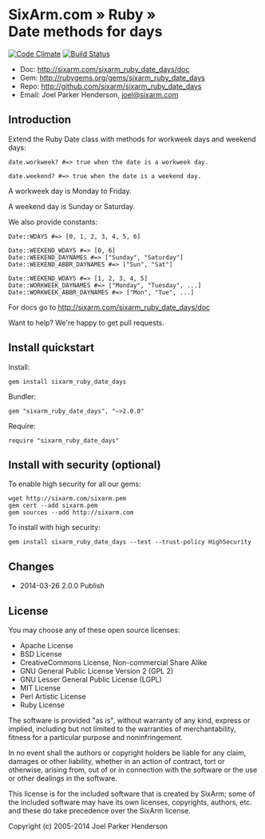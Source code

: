 # SixArm.com » Ruby » <br> Date methods for days

[![Code Climate](https://codeclimate.com/github/SixArm/sixarm_ruby_date_days.png)](https://codeclimate.com/github/SixArm/sixarm_ruby_date_days)
[![Build Status](https://travis-ci.org/SixArm/sixarm_ruby_date_days.png)](https://travis-ci.org/SixArm/sixarm_ruby_date_days)

* Doc: <http://sixarm.com/sixarm_ruby_date_days/doc>
* Gem: <http://rubygems.org/gems/sixarm_ruby_date_days>
* Repo: <http://github.com/sixarm/sixarm_ruby_date_days>
* Email: Joel Parker Henderson, <joel@sixarm.com>


## Introduction

Extend the Ruby Date class with methods for workweek days and weekend days:

    date.workweek? #=> true when the date is a workweek day.

    date.weekend? #=> true when the date is a weekend day.

A workweek day is Monday to Friday.

A weekend day is Sunday or Saturday.

We also provide constants:

    Date::WDAYS #=> [0, 1, 2, 3, 4, 5, 6]

    Date::WEEKEND_WDAYS #=> [0, 6]
    Date::WEEKEND_DAYNAMES #=> ["Sunday", "Saturday"]
    Date::WEEKEND_ABBR_DAYNAMES #=> ["Sun", "Sat"]

    Date::WEEKEND_WDAYS #=> [1, 2, 3, 4, 5]
    Date::WORKWEEK_DAYNAMES #=> ["Monday", "Tuesday", ...]
    Date::WORKWEEK_ABBR_DAYNAMES #=> ["Mon", "Tue", ...]

For docs go to <http://sixarm.com/sixarm_ruby_date_days/doc>

Want to help? We're happy to get pull requests.


## Install quickstart

Install:

    gem install sixarm_ruby_date_days

Bundler:

    gem "sixarm_ruby_date_days", "~>2.0.0"

Require:

    require "sixarm_ruby_date_days"


## Install with security (optional)

To enable high security for all our gems:

    wget http://sixarm.com/sixarm.pem
    gem cert --add sixarm.pem
    gem sources --add http://sixarm.com

To install with high security:

    gem install sixarm_ruby_date_days --test --trust-policy HighSecurity


## Changes

* 2014-03-26 2.0.0 Publish


## License

You may choose any of these open source licenses:

  * Apache License
  * BSD License
  * CreativeCommons License, Non-commercial Share Alike
  * GNU General Public License Version 2 (GPL 2)
  * GNU Lesser General Public License (LGPL)
  * MIT License
  * Perl Artistic License
  * Ruby License

The software is provided "as is", without warranty of any kind, 
express or implied, including but not limited to the warranties of 
merchantability, fitness for a particular purpose and noninfringement. 

In no event shall the authors or copyright holders be liable for any 
claim, damages or other liability, whether in an action of contract, 
tort or otherwise, arising from, out of or in connection with the 
software or the use or other dealings in the software.

This license is for the included software that is created by SixArm;
some of the included software may have its own licenses, copyrights, 
authors, etc. and these do take precedence over the SixArm license.

Copyright (c) 2005-2014 Joel Parker Henderson
